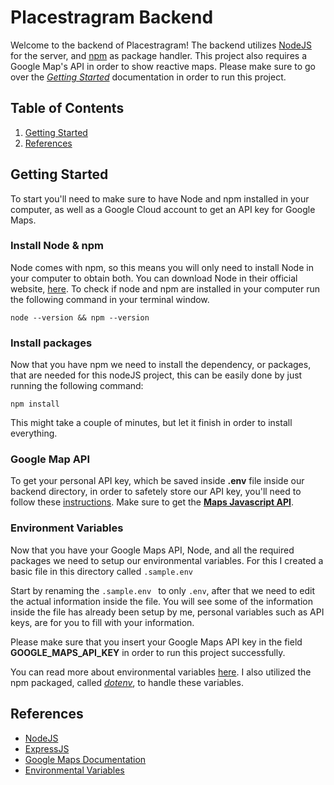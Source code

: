 # Placestragram Backend
Welcome to the backend of Placestragram! The backend utilizes [NodeJS](https://nodejs.org/en/) for the server, and [npm](https://nodejs.org/en/knowledge/getting-started/npm/what-is-npm/) as package handler.
This project also requires a Google Map's API in order to show reactive maps. Please make sure to go over the [*Getting Started*](#Getting-Started) documentation in order to run this project.

## Table of Contents
1. [Getting Started](#Getting-Started)
2. [References](#References)

## Getting Started
To start you'll need to make sure to have Node and npm installed in your computer, as well as a Google Cloud account to get an API key for Google Maps.

### Install Node & npm
Node comes with npm, so this means you will only need to install Node in your computer to obtain both. You can download Node in their official website, [here](https://nodejs.org/en/).
To check if node and npm are installed in your computer run the following command in your terminal window.
``` 
node --version && npm --version 
```
### Install packages
Now that you have npm we need to install the dependency, or packages, that are needed for this nodeJS project, this can be easily done by just running the following command:
```
npm install
```
This might take a couple of minutes, but let it finish in order to install everything.
### Google Map API
To get your personal API key, which be saved inside __.env__ file inside our backend directory, in order to safetely store our API key, you'll need to follow these [instructions](https://bit.ly/3q86b5w). Make sure to get the [**Maps Javascript API**](https://developers.google.com/maps/documentation/javascript/overview).
### Environment Variables
Now that you have your Google Maps API, Node, and all the required packages we need to setup our environmental variables. For this I created a basic file in this directory called ```.sample.env```

Start by renaming the ```.sample.env ``` to only ```.env```, after that we need to edit the actual information inside the file. You will see some of the information inside the file has already been setup by me, personal variables such as API keys, are for you to fill with your information. 

Please make sure that you insert your Google Maps API key in the field **GOOGLE_MAPS_API_KEY** in order to run this project successfully.

You can read more about environmental variables [here](https://stackabuse.com/managing-environment-variables-in-node-js-with-dotenv/).
I also utilized the npm packaged, called [*dotenv*](https://www.npmjs.com/package/dotenv), to handle these variables.

## References
- [NodeJS](https://nodejs.org/en/)
- [ExpressJS](https://expressjs.com/)
- [Google Maps Documentation](https://developers.google.com/maps/documentation)
- [Environmental Variables](https://stackabuse.com/managing-environment-variables-in-node-js-with-dotenv/)